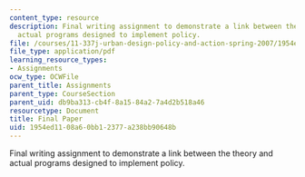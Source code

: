```yaml
---
content_type: resource
description: Final writing assignment to demonstrate a link between the theory and
  actual programs designed to implement policy.
file: /courses/11-337j-urban-design-policy-and-action-spring-2007/1954ed1108a60bb12377a238bb90648b_final_paper.pdf
file_type: application/pdf
learning_resource_types:
- Assignments
ocw_type: OCWFile
parent_title: Assignments
parent_type: CourseSection
parent_uid: db9ba313-cb4f-8a15-84a2-7a4d2b518a46
resourcetype: Document
title: Final Paper
uid: 1954ed11-08a6-0bb1-2377-a238bb90648b
---
```

Final writing assignment to demonstrate a link between the theory and actual programs designed to implement policy.


